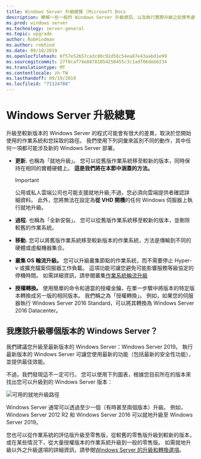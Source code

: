 ```yaml
---
title: Windows Server 升級總覽 |Microsoft Docs
description: 瞭解一些一般的 Windows Server 升級資訊，以及執行實際升級之前應考慮的事項。
ms.prod: windows server
ms.technology: server-general
ms.topic: upgrade
author: RobHindman
ms.author: robhind
ms.date: 09/10/2019
ms.openlocfilehash: 6f57e52657ca3c80c92d56c54ea87e43aabd1e99
ms.sourcegitcommit: 27f0caf74e88781054250455c3c1adf06deb6234
ms.translationtype: MT
ms.contentlocale: zh-TW
ms.lasthandoff: 09/19/2019
ms.locfileid: "71124788"
---
```

# <a name="overview-about-windows-server-upgrades"></a>Windows Server 升級總覽

升級至較新版本的 Windows Server 的程式可能會有很大的差異，取決於您開始使用的作業系統和您採取的路徑。 我們使用下列詞彙來區別不同的動作，其中任何一項都可能涉及新的 Windows Server 部署。

- **更新.** 也稱為「就地升級」。 您可以從舊版作業系統移至較新的版本，同時保持在相同的實體硬體上。 **這是我們將在本節中涵蓋的方法。**

    >[!Important]
    >公用或私人雲端公司也可能支援就地升級;不過，您必須向雲端提供者確認詳細資料。 此外，您將無法在設定為**從 VHD 開機**的任何 Windows 伺服器上執行就地升級。

- **過程.** 也稱為「全新安裝」。 您可以從舊版作業系統移至較新的版本，並刪除較舊的作業系統。

- **移動.** 您可以將舊版作業系統移至較新版本的作業系統，方法是傳輸到不同的硬體或虛擬機器集合。

- **叢集 OS 輪流升級。** 您可以升級叢集節點的作業系統，而不需要停止 Hyper-v 或擴充檔案伺服器工作負載。 這項功能可讓您避免可能影響服務等級協定的停機時間。 如需詳細資訊，請參閱叢集[作業系統輪流升級](../failover-clustering/cluster-operating-system-rolling-upgrade.md)

- **授權轉換。** 使用簡單的命令和適當的授權金鑰，在單一步驟中將版本的特定版本轉換成另一版的相同版本。 我們稱之為「授權轉換」。 例如，如果您的伺服器執行 Windows Server 2016 Standard，可以將其轉換為 Windows Server 2016 Datacenter。

## <a name="which-version-of-windows-server-should-i-upgrade-to"></a>我應該升級哪個版本的 Windows Server？

我們建議您升級至最新版本的 Windows Server：Windows Server 2019。 執行最新版本的 Windows Server 可讓您使用最新的功能（包括最新的安全性功能），並提供最佳效能。

不過，我們發現這不一定可行。 您可以使用下列圖表，根據您目前所在的版本來找出您可以升級到的 Windows Server 版本：

![可用的就地升級路徑](media/upgrade-paths.png)

Windows Server 通常可以透過至少一個（有時甚至兩個版本）升級。 例如，Windows Server 2012 R2 和 Windows Server 2016 可以就地升級至 Windows Server 2019。

您也可以從作業系統的評估版升級至零售版，從較舊的零售版升級到較新的版本，或在某些情況下，從大量授權版本的作業系統升級到一般的零售版。 如需就地升級以外之升級選項的詳細資訊，請參閱[Windows Server 的升級和轉換選項](../get-started/supported-upgrade-paths.md)。
